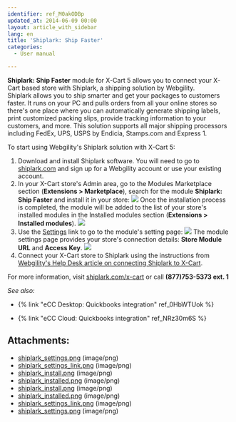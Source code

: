 ```yaml
---
identifier: ref_M0akODBp
updated_at: 2014-06-09 00:00
layout: article_with_sidebar
lang: en
title: 'Shiplark: Ship Faster'
categories:
  - User manual

---
```



**Shiplark: Ship Faster** module for X-Cart 5 allows you to connect your X-Cart based store with Shiplark, a shipping solution by Webgility. Shiplark allows you to ship smarter and get your packages to customers faster. It runs on your PC and pulls orders from all your online stores so there's one place where you can automatically generate shipping labels, print customized packing slips, provide tracking information to your customers, and more. This solution supports all major shipping processors including FedEx, UPS, USPS by Endicia, Stamps.com and Express 1.

To start using Webgility's Shiplark solution with X-Cart 5:

1.  Download and install Shiplark software. You will need to go to [shiplark.com](http://kb.x-cart.com/www.shiplark.com/?utm_source=X-Cart%205%20Help%20Desk&utm_medium=Shiplark%20Help%20Article&utm_campaign=Partnership%3A%20X-Cart) and sign up for a Webgility account or use your existing account. 
2.  In your X-Cart store's Admin area, go to the Modules Marketplace section (**Extensions > Marketplace**), search for the module **Shiplark: Ship Faster** and install it in your store:
    ![]({{site.baseurl}}/attachments/7505368/7602644.png?effects=drop-shadow)
    Once the installation process is completed, the module will be added to the list of your store's installed modules in the Installed modules section (**Extensions > Installed modules**).
    ![]({{site.baseurl}}/attachments/7505368/7602645.png?effects=drop-shadow)
3.  Use the <u>Settings</u> link to go to the module's setting page:
    ![]({{site.baseurl}}/attachments/7505368/7602643.png?effects=drop-shadow)
    The module settings page provides your store's connection details: **Store Module URL** and **Access Key**.
    ![]({{site.baseurl}}/attachments/7505368/7602642.png?effects=drop-shadow)
4.  Connect your X-Cart store to Shiplark using the instructions from [Webgility's Help Desk article on connecting Shiplark to X-Cart](https://help.webgility.com/hc/en-us/articles/200421636-Connect-Shiplark-to-X-Cart-?utm_source=X-Cart%205%20Help%20Desk&utm_medium=Shiplark%20Help%20Article&utm_campaign=Partnership%3A%20X-Cart).

For more information, visit [shiplark.com/x-cart](http://www.shiplark.com/shipping-software-x-cart.php) or call **(877)753-5373 ext. 1**

_See also:_

*   {% link "eCC Desktop: Quickbooks integration" ref_0HbWTUok %}

*   {% link "eCC Cloud: Quickbooks integration" ref_NRz30m6S %}

## Attachments:

* [shiplark_settings.png]({{site.baseurl}}/attachments/7505368/7602657.png) (image/png)
* [shiplark_settings_link.png]({{site.baseurl}}/attachments/7505368/7602656.png) (image/png)
* [shiplark_install.png]({{site.baseurl}}/attachments/7505368/7602654.png) (image/png)
* [shiplark_installed.png]({{site.baseurl}}/attachments/7505368/7602655.png) (image/png)
* [shiplark_install.png]({{site.baseurl}}/attachments/7505368/7602644.png) (image/png)
* [shiplark_installed.png]({{site.baseurl}}/attachments/7505368/7602645.png) (image/png)
* [shiplark_settings_link.png]({{site.baseurl}}/attachments/7505368/7602643.png) (image/png)
* [shiplark_settings.png]({{site.baseurl}}/attachments/7505368/7602642.png) (image/png)